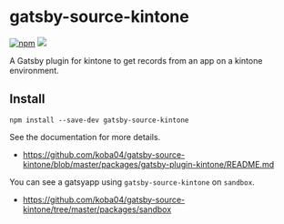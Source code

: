 # gatsby-source-kintone
[![npm](https://img.shields.io/npm/v/gatsby-source-kintone)](https://www.npmjs.com/package/gatsby-source-kintone)
[![](https://github.com/koba04/gatsby-source-kintone/workflows/lint/badge.svg)](https://github.com/koba04/gatsby-source-kintone/actions?workflow=lint)


A Gatsby plugin for kintone to get records from an app on a kintone environment.

## Install

```
npm install --save-dev gatsby-source-kintone
```

See the documentation for more details.

- https://github.com/koba04/gatsby-source-kintone/blob/master/packages/gatsby-plugin-kintone/README.md

You can see a gatsyapp using `gatsby-source-kintone` on `sandbox`.

- https://github.com/koba04/gatsby-source-kintone/tree/master/packages/sandbox
